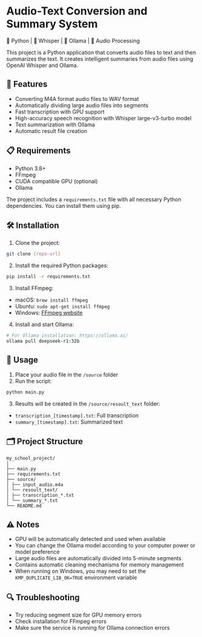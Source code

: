 # Audio-Text Conversion and Summary System
🐍 Python | 🤖 Whisper | 🦙 Ollama | 🎵 Audio Processing

This project is a Python application that converts audio files to text and then summarizes the text. It creates intelligent summaries from audio files using OpenAI Whisper and Ollama.

## 🚀 Features
- Converting M4A format audio files to WAV format
- Automatically dividing large audio files into segments
- Fast transcription with GPU support
- High-accuracy speech recognition with Whisper large-v3-turbo model
- Text summarization with Ollama
- Automatic result file creation

## 📋 Requirements
- Python 3.8+
- FFmpeg
- CUDA compatible GPU (optional)
- Ollama

The project includes a `requirements.txt` file with all necessary Python dependencies. You can install them using pip.

## 🛠️ Installation
1. Clone the project:
```bash
git clone [repo-url]
```

2. Install the required Python packages:
```bash
pip install -r requirements.txt
```

3. Install FFmpeg:
- macOS: `brew install ffmpeg`
- Ubuntu: `sudo apt-get install ffmpeg`
- Windows: [FFmpeg website](https://ffmpeg.org/download.html)

4. Install and start Ollama:
```bash
# For Ollama installation: https://ollama.ai/
ollama pull deepseek-r1:32b
```

## 📝 Usage
1. Place your audio file in the `/source` folder
2. Run the script:
```bash
python main.py
```
3. Results will be created in the `/source/resoult_text` folder:
- `transcription_[timestamp].txt`: Full transcription
- `summary_[timestamp].txt`: Summarized text

## 🗂️ Project Structure
```
my_school_project/
│
├── main.py 
├── requirements.txt
├── source/ 
│ ├── input_audio.m4a 
│ └── resoult_text/ 
│ ├── transcription_*.txt
│ └── summary_*.txt
└── README.md
```

## ⚠️ Notes
- GPU will be automatically detected and used when available
- You can change the Ollama model according to your computer power or model preference
- Large audio files are automatically divided into 5-minute segments
- Contains automatic cleaning mechanisms for memory management
- When running on Windows, you may need to set the `KMP_DUPLICATE_LIB_OK=TRUE` environment variable

## 🔍 Troubleshooting
- Try reducing segment size for GPU memory errors
- Check installation for FFmpeg errors
- Make sure the service is running for Ollama connection errors
